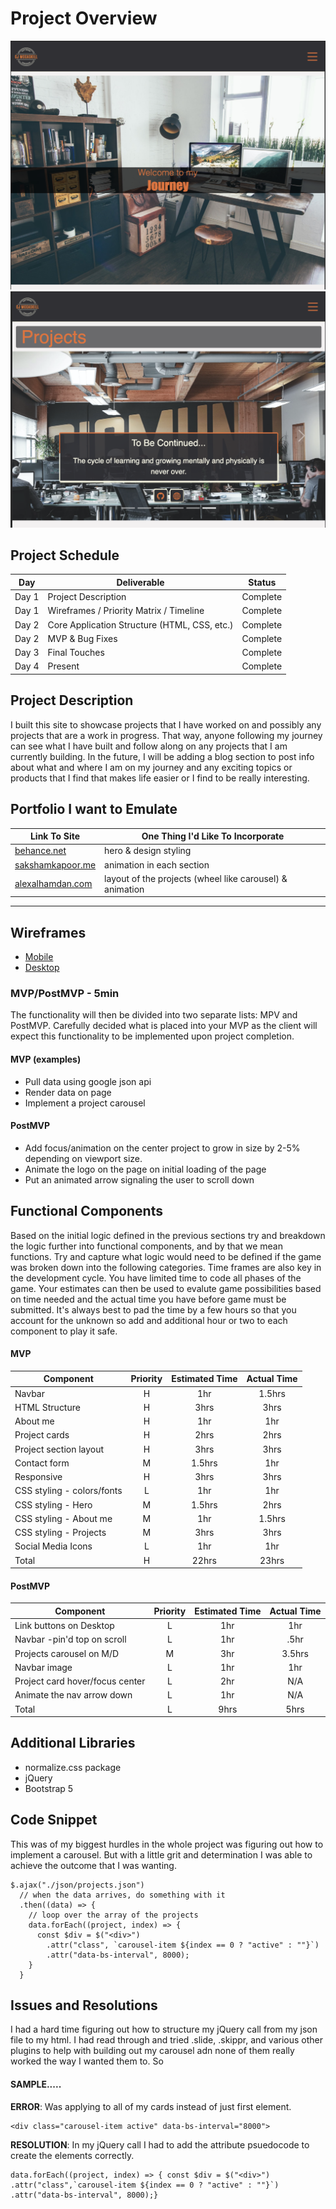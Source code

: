 # Project Overview

<img src='./img/screenshot_landing_page.png' alt='some text with a computer and desk in the background'>
<img src='./img/screenshot_projects.png' alt='some text with an office space and computers in the background'>

## Project Schedule

| Day   | Deliverable                                  | Status   |
| ----- | -------------------------------------------- | -------- |
| Day 1 | Project Description                          | Complete |
| Day 1 | Wireframes / Priority Matrix / Timeline      | Complete |
| Day 2 | Core Application Structure (HTML, CSS, etc.) | Complete |
| Day 2 | MVP & Bug Fixes                              | Complete |
| Day 3 | Final Touches                                | Complete |
| Day 4 | Present                                      | Complete |

## Project Description

I built this site to showcase projects that I have worked on and possibly any projects that are a work in progress. That way, anyone following my journey can see what I have built and follow along on any projects that I am currently building. In the future, I will be adding a blog section to post info about what and where I am on my journey and any exciting topics or products that I find that makes life easier or I find to be really interesting.

## Portfolio I want to Emulate

| Link To Site                                                                                                                                                      | One Thing I'd Like To Incorporate                        |
| ----------------------------------------------------------------------------------------------------------------------------------------------------------------- | -------------------------------------------------------- |
| [behance.net](https://www.behance.net/gallery/113435205/Interior-Designer-Portfolio-UIUX-Design?tracking_source=search_projects_recommended%7Cportfolio%20design) | hero & design styling                                    |
| [sakshamkapoor.me](https://sakshamkapoor.me/)                                                                                                                     | animation in each section                                |
| [alexalhamdan.com](https://alexalhamdan.com/)                                                                                                                     | layout of the projects (wheel like carousel) & animation |

---

## Wireframes

- [Mobile](https://res.cloudinary.com/mccaskillmediagroup/image/upload/v1625866679/mobile_wireframe_portfolio.heic)
- [Desktop](https://res.cloudinary.com/mccaskillmediagroup/image/upload/v1625866713/desktop_wireframe_portfolio.heic)

<!-- ## Time/Priority Matrix

[Link](https://res.cloudinary.com/jkeohan/image/upload/a_270/v1591621734/project1_matrix_ocy5gc_h1kg0m.jpg)
Include a full list of features that have been prioritized based on the `Time and Priority` Matix. This involves drawing a a square. In the middle of the square, on the x axis draw a line. The most left part of the line should start with 0hrs and the end of the line should include 2hrs. This line will be used to estimate how much time any one feature will take to complete.
Now draw a vertical line on the y axis. The top of this line should have `High` and the bottom `Low`. This line will be used to assign a priority to to each feature you wish to include in the project.
Now create a separate list starting with A and assign it one of the features. Continue to assign each feature a letter. Once complete add each letter to the matrix assigning based on what your feel it's prioirty is an how long it will take to implement. If any one feature takes longer than 2hrs to complete than break it down into smaller tasks and reassign them a new letter.
Once complete tally up the time and determine how long the project will take to complete. Now break those features into MVP and PostMVP so you can guarantee you will have a fully functioning project to demo. -->

### MVP/PostMVP - 5min

The functionality will then be divided into two separate lists: MPV and PostMVP. Carefully decided what is placed into your MVP as the client will expect this functionality to be implemented upon project completion.

#### MVP (examples)

- Pull data using google json api
- Render data on page
- Implement a project carousel

#### PostMVP

- Add focus/animation on the center project to grow in size by 2-5% depending on viewport size.
- Animate the logo on the page on initial loading of the page
- Put an animated arrow signaling the user to scroll down

## Functional Components

Based on the initial logic defined in the previous sections try and breakdown the logic further into functional components, and by that we mean functions. Try and capture what logic would need to be defined if the game was broken down into the following categories.
Time frames are also key in the development cycle. You have limited time to code all phases of the game. Your estimates can then be used to evalute game possibilities based on time needed and the actual time you have before game must be submitted. It's always best to pad the time by a few hours so that you account for the unknown so add and additional hour or two to each component to play it safe.

#### MVP

| Component                  | Priority | Estimated Time | Actual Time |
| -------------------------- | :------: | :------------: | :---------: |
| Navbar                     |    H     |      1hr       |   1.5hrs    |
| HTML Structure             |    H     |      3hrs      |    3hrs     |
| About me                   |    H     |      1hr       |     1hr     |
| Project cards              |    H     |      2hrs      |    2hrs     |
| Project section layout     |    H     |      3hrs      |    3hrs     |
| Contact form               |    M     |     1.5hrs     |     1hr     |
| Responsive                 |    H     |      3hrs      |    3hrs     |
| CSS styling - colors/fonts |    L     |      1hr       |     1hr     |
| CSS styling - Hero         |    M     |     1.5hrs     |    2hrs     |
| CSS styling - About me     |    M     |      1hr       |   1.5hrs    |
| CSS styling - Projects     |    M     |      3hrs      |    3hrs     |
| Social Media Icons         |    L     |      1hr       |     1hr     |
| Total                      |    H     |     22hrs      |    23hrs    |

#### PostMVP

| Component                       | Priority | Estimated Time | Actual Time |
| ------------------------------- | :------: | :------------: | :---------: |
| Link buttons on Desktop         |    L     |      1hr       |     1hr     |
| Navbar -pin'd top on scroll     |    L     |      1hr       |    .5hr     |
| Projects carousel on M/D        |    M     |      3hr       |   3.5hrs    |
| Navbar image                    |    L     |      1hr       |     1hr     |
| Project card hover/focus center |    L     |      2hr       |     N/A     |
| Animate the nav arrow down      |    L     |      1hr       |     N/A     |
| Total                           |    L     |      9hrs      |    5hrs     |

## Additional Libraries

- normalize.css package
- jQuery
- Bootstrap 5

## Code Snippet

This was of my biggest hurdles in the whole project was figuring out how to implement a carousel. But with a little grit and determination I was able to achieve the outcome that I was wanting.

```
$.ajax("./json/projects.json")
  // when the data arrives, do something with it
  .then((data) => {
    // loop over the array of the projects
    data.forEach((project, index) => {
      const $div = $("<div>")
        .attr("class", `carousel-item ${index == 0 ? "active" : ""}`)
        .attr("data-bs-interval", 8000);
	}
  }
```

## Issues and Resolutions

I had a hard time figuring out how to structure my jQuery call from my json file to my html. I had read through and tried .slide, .skippr, and various other plugins to help with building out my carousel adn none of them really worked the way I wanted them to. So

#### SAMPLE.....

**ERROR**: Was applying to all of my cards instead of just first element.

```
<div class="carousel-item active" data-bs-interval="8000">
```

**RESOLUTION**: In my jQuery call I had to add the attribute psuedocode to create the elements correctly.

```
data.forEach((project, index) => { const $div = $("<div>") .attr("class",`carousel-item ${index == 0 ? "active" : ""}`) .attr("data-bs-interval", 8000);}
```

